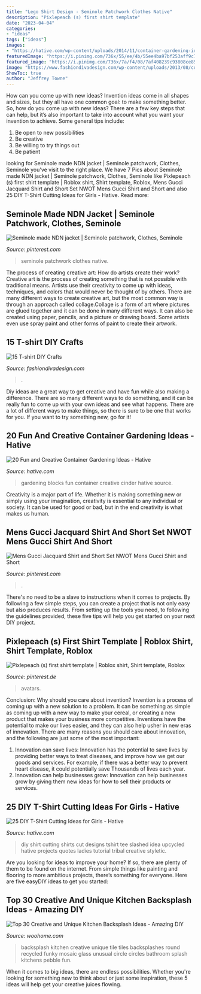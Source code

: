 ```yaml
---
title: "Lego Shirt Design - Seminole Patchwork Clothes Native"
description: "Pixlepeach (s) first shirt template"
date: "2023-04-04"
categories:
- "ideas"
tags: ["ideas"]
images:
- "https://hative.com/wp-content/uploads/2014/11/container-gardening-ideas/14-cinder-blocks-gardening.jpg"
featuredImage: "https://i.pinimg.com/736x/55/ee/4b/55ee4ba97bf253aff9c72767356ff198.jpg"
featured_image: "https://i.pinimg.com/736x/7a/f4/08/7af408239c93808ce85c14ac9b0e5347--seminole-indians-native-americans.jpg"
image: "https://www.fashiondivadesign.com/wp-content/uploads/2013/08/cut-out-hoodie.jpg"
ShowToc: true
author: "Jeffrey Towne"
---
```



How can you come up with new ideas?
Invention ideas come in all shapes and sizes, but they all have one common goal: to make something better. So, how do you come up with new ideas? There are a few key steps that can help, but it’s also important to take into account what you want your invention to achieve. Some general tips include: 
1. Be open to new possibilities 
2. Be creative 
3. Be willing to try things out 
4. Be patient 

	

		
looking for Seminole made NDN jacket | Seminole patchwork, Clothes, Seminole you've visit to the right place. We have 7 Pics about Seminole made NDN jacket | Seminole patchwork, Clothes, Seminole like Pixlepeach (s) first shirt template | Roblox shirt, Shirt template, Roblox, Mens Gucci Jacquard Shirt and Short Set NWOT Mens Gucci Shirt and Short and also 25 DIY T-Shirt Cutting Ideas for Girls - Hative. Read more:
		
    
## Seminole Made NDN Jacket | Seminole Patchwork, Clothes, Seminole

<img loading=lazy src="https://i.pinimg.com/736x/7a/f4/08/7af408239c93808ce85c14ac9b0e5347--seminole-indians-native-americans.jpg" onerror="this.onerror=null;this.src='https://tse4.mm.bing.net/th?id=OIP.sLdpe5bL04yZZgllWks3aQHaJ4&amp;pid=15.1';" alt="Seminole made NDN jacket | Seminole patchwork, Clothes, Seminole">

_Source: pinterest.com_

>seminole patchwork clothes native. 

	

The process of creating creative art: How do artists create their work?
Creative art is the process of creating something that is not possible with traditional means. Artists use their creativity to come up with ideas, techniques, and colors that would never be thought of by others. There are many different ways to create creative art, but the most common way is through an approach called collage.Collage is a form of art where pictures are glued together and it can be done in many different ways. It can also be created using paper, pencils, and a picture or drawing board. Some artists even use spray paint and other forms of paint to create their artwork.

    
## 15 T-shirt DIY Crafts

<img loading=lazy src="https://www.fashiondivadesign.com/wp-content/uploads/2013/08/cut-out-hoodie.jpg" onerror="this.onerror=null;this.src='https://tse4.mm.bing.net/th?id=OIP.RfswWM3Tz57EqguphEpqDAHaLX&amp;pid=15.1';" alt="15 T-shirt DIY Crafts">

_Source: fashiondivadesign.com_

>. 

	

Diy ideas are a great way to get creative and have fun while also making a difference. There are so many different ways to do something, and it can be really fun to come up with your own ideas and see what happens. There are a lot of different ways to make things, so there is sure to be one that works for you. If you want to try something new, go for it!

    
## 20 Fun And Creative Container Gardening Ideas - Hative

<img loading=lazy src="https://hative.com/wp-content/uploads/2014/11/container-gardening-ideas/14-cinder-blocks-gardening.jpg" onerror="this.onerror=null;this.src='https://tse4.mm.bing.net/th?id=OIP.eMey02n_35LoY1eX2tyIBwHaJ4&amp;pid=15.1';" alt="20 Fun and Creative Container Gardening Ideas - Hative">

_Source: hative.com_

>gardening blocks fun container creative cinder hative source. 

	

Creativity is a major part of life. Whether it is making something new or simply using your imagination, creativity is essential to any individual or society. It can be used for good or bad, but in the end creativity is what makes us human.

    
## Mens Gucci Jacquard Shirt And Short Set NWOT Mens Gucci Shirt And Short

<img loading=lazy src="https://i.pinimg.com/736x/55/ee/4b/55ee4ba97bf253aff9c72767356ff198.jpg" onerror="this.onerror=null;this.src='https://tse4.mm.bing.net/th?id=OIP.0CxCuKnVJXI540p3m4c4XAHaWO&amp;pid=15.1';" alt="Mens Gucci Jacquard Shirt and Short Set NWOT Mens Gucci Shirt and Short">

_Source: pinterest.com_

>. 

	

There's no need to be a slave to instructions when it comes to projects. By following a few simple steps, you can create a project that is not only easy but also produces results. From setting up the tools you need, to following the guidelines provided, these five tips will help you get started on your next DIY project.

    
## Pixlepeach (s) First Shirt Template | Roblox Shirt, Shirt Template, Roblox

<img loading=lazy src="https://i.pinimg.com/736x/58/8a/0b/588a0b2b1b2d105e8980a8fc9b551a31.jpg" onerror="this.onerror=null;this.src='https://tse3.mm.bing.net/th?id=OIP.jBir2_e9gGYrPNTNi-rgRgHaLE&amp;pid=15.1';" alt="Pixlepeach (s) first shirt template | Roblox shirt, Shirt template, Roblox">

_Source: pinterest.de_

>avatars. 

	

Conclusion: Why should you care about invention?
Invention is a process of coming up with a new solution to a problem. It can be something as simple as coming up with a new way to make your cereal, or creating a new product that makes your business more competitive. Inventions have the potential to make our lives easier, and they can also help usher in new eras of innovation. There are many reasons you should care about innovation, and the following are just some of the most important: 
1) Innovation can save lives: Innovation has the potential to save lives by providing better ways to treat diseases, and improve how we get our goods and services. For example, if there was a better way to prevent heart disease, it could potentially save Thousands of lives each year. 
2) Innovation can help businesses grow: Innovation can help businesses grow by giving them new ideas for how to sell their products or services.

    
## 25 DIY T-Shirt Cutting Ideas For Girls - Hative

<img loading=lazy src="https://hative.com/wp-content/uploads/2014/11/diy-tshirt-cutting-ideas/3-blue-slashed-tshirt.jpg" onerror="this.onerror=null;this.src='https://tse2.mm.bing.net/th?id=OIP.E6jn1okoD14yKQy3cVxZBwHaJ4&amp;pid=15.1';" alt="25 DIY T-Shirt Cutting Ideas for Girls - Hative">

_Source: hative.com_

>diy shirt cutting shirts cut designs tshirt tee slashed idea upcycled hative projects quotes ladies tutorial tribal creative styletic. 

	

Are you looking for ideas to improve your home? If so, there are plenty of them to be found on the internet. From simple things like painting and flooring to more ambitious projects, there’s something for everyone. Here are five easyDIY ideas to get you started: 

    
## Top 30 Creative And Unique Kitchen Backsplash Ideas - Amazing DIY

<img loading=lazy src="http://www.woohome.com/wp-content/uploads/2013/10/creative-kitchen-backsplash-ideas-21.jpg" onerror="this.onerror=null;this.src='https://tse2.mm.bing.net/th?id=OIP.mmRM5ultqXMCG5p7TySNAgHaJ4&amp;pid=15.1';" alt="Top 30 Creative and Unique Kitchen Backsplash Ideas - Amazing DIY">

_Source: woohome.com_

>backsplash kitchen creative unique tile tiles backsplashes round recycled funky mosaic glass unusual circle circles bathroom splash kitchens pebble fun. 

	

When it comes to big ideas, there are endless possibilities. Whether you're looking for something new to think about or just some inspiration, these 5 ideas will help get your creative juices flowing.

